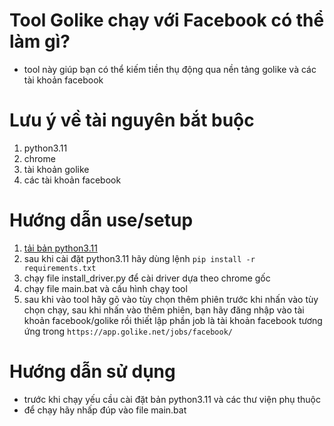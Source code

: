 # Tool Golike chạy với Facebook có thể làm gì?
- tool này giúp bạn có thể kiếm tiền thụ động qua nền tảng golike và các tài khoản facebook
# Lưu ý về tài nguyên bắt buộc
1. python3.11
2. chrome
3. tài khoản golike
4. các tài khoản facebook
# Hướng dẫn use/setup
1. [tải bản python3.11](https://www.python.org/downloads/release/python-3110/)
2. sau khi cài đặt python3.11 hãy dùng lệnh ```pip install -r requirements.txt```
3. chạy file install_driver.py để cài driver dựa theo chrome gốc
4. chạy file main.bat và cấu hình chạy tool
5. sau khi vào tool hãy gõ vào tùy chọn thêm phiên trước khi nhấn vào tùy chọn chạy, sau khi nhấn vào thêm phiên, bạn hãy đăng nhập vào tài khoản facebook/golike rồi thiết lập phần job là tài khoản facebook tương ứng trong ```https://app.golike.net/jobs/facebook/```
# Hướng dẫn sử dụng
- trước khi chạy yếu cầu cài đặt bản python3.11 và các thư viện phụ thuộc
- để chạy hãy nhấp đúp vào file main.bat

